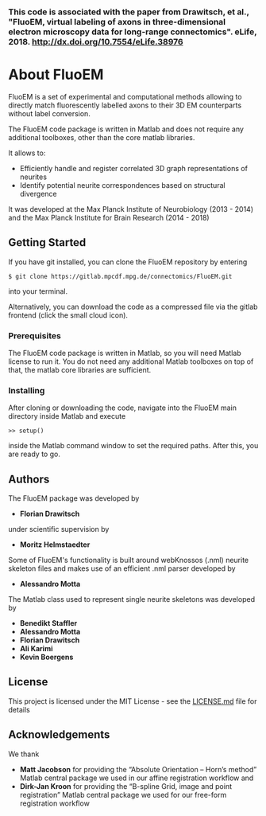 

### This code is associated with the paper from Drawitsch, et al., "FluoEM, virtual labeling of axons in three-dimensional electron microscopy data for long-range connectomics". eLife, 2018. http://dx.doi.org/10.7554/eLife.38976

# About FluoEM

FluoEM is a set of experimental and computational methods allowing to directly match fluorescently labelled axons to their 3D EM counterparts without label conversion.

The FluoEM code package is written in Matlab and does not require any additional toolboxes, other than the core matlab libraries.

It allows to:

* Efficiently handle and register correlated 3D graph representations of neurites
* Identify potential neurite correspondences based on structural divergence 

It was developed at the Max Planck Institute of Neurobiology (2013 - 2014) and the Max Planck Institute for Brain Research (2014 - 2018)

## Getting Started

If you have git installed, you can clone the FluoEM repository by entering
```
$ git clone https://gitlab.mpcdf.mpg.de/connectomics/FluoEM.git
```
into your terminal.

Alternatively, you can download the code as a compressed file via the gitlab frontend (click the small cloud icon).

### Prerequisites

The FluoEM code package is written in Matlab, so you will need Matlab license to run it. You do not need any additional Matlab toolboxes on top of that, the matlab core libraries are sufficient.

### Installing

After cloning or downloading the code, navigate into the FluoEM main directory inside Matlab and execute 
```
>> setup()
```
inside the Matlab command window to set the required paths. After this, you are ready to go.

## Authors

The FluoEM package was developed by
* **Florian Drawitsch** 

under scientific supervision by
* **Moritz Helmstaedter**

Some of FluoEM's functionality is built around webKnossos (.nml) neurite skeleton files and makes use of an efficient .nml parser developed by 
* **Alessandro Motta**

The Matlab class used to represent single neurite skeletons was developed by
* **Benedikt Staffler**
* **Alessandro Motta**
* **Florian Drawitsch**
* **Ali Karimi**
* **Kevin Boergens**

## License

This project is licensed under the MIT License - see the [LICENSE.md](LICENSE.md) file for details

## Acknowledgements
We thank
* **Matt Jacobson** for providing the “Absolute Orientation – Horn’s method” Matlab central package we used in our affine registration workflow
and
* **Dirk-Jan Kroon** for providing the “B-spline Grid, image and point registration” Matlab central package we used for our free-form registration workflow
